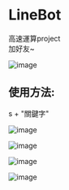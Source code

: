 # LineBot
高速運算project\
加好友~

![image](https://github.com/shengchichi/LineBot/blob/master/qrcode.png)
## 使用方法:
  s + "關鍵字"
  
  
![image](https://github.com/shengchichi/LineBot/blob/master/IMG_0992.PNG)

![image](https://github.com/shengchichi/LineBot/blob/master/IMG_0995.PNG)

![image](https://github.com/shengchichi/LineBot/blob/master/IMG_0993.PNG)

![image](https://github.com/shengchichi/LineBot/blob/master/IMG_0994.PNG)
